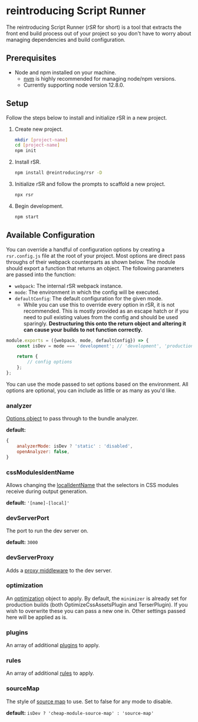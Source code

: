 # reintroducing Script Runner
The reintroducing Script Runner (*rSR* for short) is a tool that extracts the front end build process out of your project so you don't have to worry about managing dependencies and build configuration.

## Prerequisites
* Node and npm installed on your machine.
    * [nvm](https://github.com/nvm-sh/nvm) is highly recommended for managing node/npm versions.
    * Currently supporting node version 12.8.0.

## Setup
Follow the steps below to install and initialize rSR in a new project.

1. Create new project.
    ```bash
    mkdir [project-name]
    cd [project-name]
    npm init
    ```
1. Install rSR.
    ```bash
    npm install @reintroducing/rsr -D
    ```
1. Initialize rSR and follow the prompts to scaffold a new project.
    ```bash
    npx rsr
    ```
1. Begin development.
    ```bash
    npm start
    ```

## Available Configuration
You can override a handful of configuration options by creating a `rsr.config.js` file at the root of your project. Most options are direct pass throughs of their webpack counterparts as shown below. The module should export a function that returns an object. The following parameters are passed into the function:

* `webpack`: The internal rSR webpack instance.
* `mode`: The environment in which the config will be executed.
* `defaultConfig`: The default configuration for the given mode.
    * While you can use this to override every option in rSR, it is not recommended. This is mostly provided as an escape hatch or if you need to pull existing values from the config and should be used sparingly. **Destructuring this onto the return object and altering it can cause your builds to not function correctly.**

```js
module.exports = ({webpack, mode, defaultConfig}) => {
    const isDev = mode === 'development'; // 'development', 'production'

    return {
        // config options
    };
};
```

You can use the mode passed to set options based on the environment. All options are optional, you can include as little or as many as you'd like.

### analyzer
[Options object](https://github.com/webpack-contrib/webpack-bundle-analyzer#options-for-plugin) to pass through to the bundle analyzer.

**default:**
```js
{
    analyzerMode: isDev ? 'static' : 'disabled',
    openAnalyzer: false,
}
```

### cssModulesIdentName
Allows changing the [localIdentName](https://github.com/webpack-contrib/css-loader#localidentname) that the selectors in CSS modules receive during output generation.

**default:** `'[name]-[local]'`

### devServerPort
The port to run the dev server on.

**default:** `3000`

### devServerProxy
Adds a [proxy middleware](https://webpack.js.org/configuration/dev-server/#devserverproxy) to the dev server.

### optimization
An [optimization](https://webpack.js.org/configuration/optimization/) object to apply. By default, the `minimizer` is already set for production builds (both OptimizeCssAssetsPlugin and TerserPlugin). If you wish to overwrite these you can pass a new one in. Other settings passed here will be applied as is.

### plugins
An array of additional [plugins](https://webpack.js.org/configuration/plugins/#plugins) to apply.

### rules
An array of additional [rules](https://webpack.js.org/configuration/module/#modulerules) to apply.

### sourceMap
The style of [source map](https://webpack.js.org/configuration/devtool/#devtool) to use. Set to false for any mode to disable.

**default:** `isDev ? 'cheap-module-source-map' : 'source-map'`
